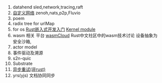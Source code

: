 1. datahend
   sled,network,tracing,raft
2. [自定义网络](https://t.bilibili.com/642590917883068424?spm_id_from=333.999.0.0)
    zenoh,nats,p2p,Fluvio
3. poem
4. radix tree for urlMap
5. for os
   [Rust嵌入式开发入门](https://www.bilibili.com/video/BV16u411d7Fv/?spm_id_from=333.788)
   [Kernel module](https://www.bilibili.com/video/BV1iS4y1u72v?spm_id_from=333.999.list.card_archive.click)
6. wasm 相关 平台
   [wasmCloud](https://www.bilibili.com/video/BV1WT4y1D7rS?spm_id_from=333.999.list.card_archive.click)
   Rust中文社区中的wasm技术讨论
   设备抽象为安全沙箱,
7. actor model
8. 事件驱动及溯源
9. s2n-quic
10. Substrate 
11. [异步重试(非rust)](https://www.bilibili.com/video/BV1y54y1v74d?spm_id_from=333.999.list.card_archive.click)
13. yrs(yjs) 文档协同同步